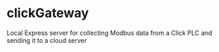 # clickGateway
Local Express server for collecting Modbus data from a Click PLC and sending it to a cloud server
